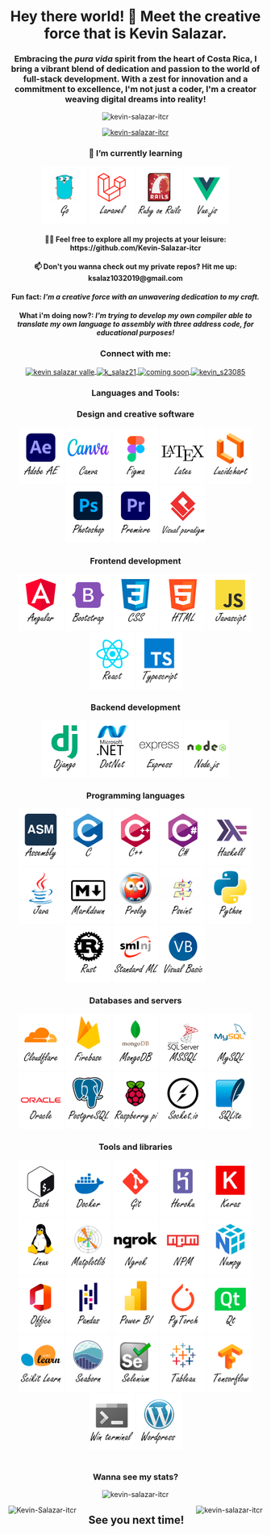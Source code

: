 <h1 align="center">Hey there world! 👋 Meet the creative force that is Kevin Salazar.</h1>
<h3 align="center">
Embracing the <em>pura vida</em> spirit from the heart of Costa Rica, I bring a vibrant blend of dedication and passion to the world of full-stack development. 
With a zest for innovation and a commitment to excellence, I'm not just a coder, I'm a creator weaving digital dreams into reality!
</h3>
<p align="center"> <img src="https://komarev.com/ghpvc/?username=kevin-salazar-itcr&label=Profile%20views&color=0e75b6&style=flat" alt="kevin-salazar-itcr" /> </p>
<p align="center"> <a href="https://github.com/ryo-ma/github-profile-trophy"><img src="https://github-profile-trophy.vercel.app/?username=kevin-salazar-itcr" alt="kevin-salazar-itcr" /></a> </p>
<h3 align = "center">🌱 I’m currently learning </h3>
<div align= "center">
<!--<img style="width: 40px;height: 40px;" src="https://raw.githubusercontent.com/devicons/devicon/master/icons/php/php-plain.svg" alt="php" width="40" height="40"/>-->
<img width="90px" src="https://github.com/Kevin-Salazar-itcr/Kevin-Salazar-itcr/raw/main/icons/go.png" alt="go"/>
<img width="90px" src="https://github.com/Kevin-Salazar-itcr/Kevin-Salazar-itcr/raw/main/icons/laravel.png" alt="laravel"/>
<img width="90px" src="https://github.com/Kevin-Salazar-itcr/Kevin-Salazar-itcr/raw/main/icons/rails.png" alt="rails"/>
<img width="90px" src="https://github.com/Kevin-Salazar-itcr/Kevin-Salazar-itcr/raw/main/icons/vue_js.png" alt="vue_js"/>
</div>
<h4 align= "center">👨‍💻 Feel free to explore all my projects at your leisure: <a><b>https://github.com/Kevin-Salazar-itcr</b></a></h4>
<h4 align= "center">📫 Don't you wanna check out my private repos? Hit me up: <a><b>ksalaz1032019@gmail.com</b></a></h4>
<h4 align= "center">Fun fact: <b><i>I'm a creative force with an unwavering dedication to my craft.</i></b></h4>
<h4 align= "center">What i'm doing now?: <i>I'm trying to develop my own compiler able to translate my own language to assembly with three address code, for educational purposes!</i></h4>
<h3 align="center">Connect with me:</h3>
<p align="center">
    <a href="https://www.facebook.com/kevin.salazarvalle.5/" target="blank">
        <img align="center" src="https://raw.githubusercontent.com/rahuldkjain/github-profile-readme-generator/master/src/images/icons/Social/facebook.svg" alt="kevin salazar valle" height="30" width="40" />
    </a>
    <a href="https://instagram.com/k_salaz21" target="blank">
        <img align="center" src="https://raw.githubusercontent.com/rahuldkjain/github-profile-readme-generator/master/src/images/icons/Social/instagram.svg" alt="k_salaz21" height="30" width="40" />
    </a>
    <a href="coming soon" target="blank">
        <img align="center" src="https://raw.githubusercontent.com/rahuldkjain/github-profile-readme-generator/master/src/images/icons/Social/linked-in-alt.svg" alt="coming soon" height="30" width="40" />
    </a>
    <a href="https://discord.gg/kevin_s23085" target="blank">
        <img align="center" src="https://raw.githubusercontent.com/rahuldkjain/github-profile-readme-generator/master/src/images/icons/Social/discord.svg" alt="kevin_s23085" height="30" width="40" />
    </a>
</p>
<h3 align="center">Languages and Tools:</h3>
<div class="tools-container" align = "center">  
    <h3>Design and creative software</h3>
    <div align= "center">
        <img width="90px" src="https://github.com/Kevin-Salazar-itcr/Kevin-Salazar-itcr/raw/main/icons/after_effects.png" alt="After Effects"/>
        <img width="90px" src="https://github.com/Kevin-Salazar-itcr/Kevin-Salazar-itcr/raw/main/icons/canva.png" alt="canva"/>
        <img width="90px" src="https://github.com/Kevin-Salazar-itcr/Kevin-Salazar-itcr/raw/main/icons/figma.png" alt="figma"/>
        <img width="90px" src="https://github.com/Kevin-Salazar-itcr/Kevin-Salazar-itcr/raw/main/icons/latex.png" alt="latex"/>
        <img width="90px" src="https://github.com/Kevin-Salazar-itcr/Kevin-Salazar-itcr/raw/main/icons/lucid.png" alt="lucid"/>
        <img width="90px" src="https://github.com/Kevin-Salazar-itcr/Kevin-Salazar-itcr/raw/main/icons/photoshop.png" alt="photoshop"/>
        <img width="90px" src="https://github.com/Kevin-Salazar-itcr/Kevin-Salazar-itcr/raw/main/icons/premiere.png" alt="premiere"/>
        <img width="90px" src="https://github.com/Kevin-Salazar-itcr/Kevin-Salazar-itcr/raw/main/icons/vparadigm.png" alt="vparadigm"/>
    </div>
    <h3>Frontend development</h3>
    <div align= "center">
        <img width="90px" src="https://github.com/Kevin-Salazar-itcr/Kevin-Salazar-itcr/raw/main/icons/angular.png" alt="angular"/>
        <img width="90px" src="https://github.com/Kevin-Salazar-itcr/Kevin-Salazar-itcr/raw/main/icons/bootstrap.png" alt="bootstrap"/>
        <img width="90px" src="https://github.com/Kevin-Salazar-itcr/Kevin-Salazar-itcr/raw/main/icons/css.png" alt="css"/>
        <img width="90px" src="https://github.com/Kevin-Salazar-itcr/Kevin-Salazar-itcr/raw/main/icons/html.png" alt="html"/>
        <img width="90px" src="https://github.com/Kevin-Salazar-itcr/Kevin-Salazar-itcr/raw/main/icons/javascript.png" alt="javascript"/>
        <img width="90px" src="https://github.com/Kevin-Salazar-itcr/Kevin-Salazar-itcr/raw/main/icons/react.png" alt="react"/>
        <img width="90px" src="https://github.com/Kevin-Salazar-itcr/Kevin-Salazar-itcr/raw/main/icons/typescript.png" alt="typescript"/>
    <h3>Backend development</h3>
    </div>
    <div align= "center">
        <img width="90px" src="https://github.com/Kevin-Salazar-itcr/Kevin-Salazar-itcr/raw/main/icons/django.png" alt="django"/>
        <img width="90px" src="https://github.com/Kevin-Salazar-itcr/Kevin-Salazar-itcr/raw/main/icons/dotnet.png" alt=".net"/>
        <img width="90px" src="https://github.com/Kevin-Salazar-itcr/Kevin-Salazar-itcr/raw/main/icons/express.png" alt="express"/>
        <img width="90px" src="https://github.com/Kevin-Salazar-itcr/Kevin-Salazar-itcr/raw/main/icons/nodejs.png" alt="nodejs"/>
        </div>
    <h3>Programming languages</h3>
    <div align= "center">
        <img width="90px" src="https://github.com/Kevin-Salazar-itcr/Kevin-Salazar-itcr/raw/main/icons/asm.png" alt="assembly ARM-X86-NASM"/>
        <img width="90px" src="https://github.com/Kevin-Salazar-itcr/Kevin-Salazar-itcr/raw/main/icons/c.png" alt="c"/>
        <img width="90px" src="https://github.com/Kevin-Salazar-itcr/Kevin-Salazar-itcr/raw/main/icons/cplusplus.png" alt="cplusplus"/>
        <img width="90px" src="https://github.com/Kevin-Salazar-itcr/Kevin-Salazar-itcr/raw/main/icons/csharp.png" alt="csharp"/>
        <img width="90px" src="https://github.com/Kevin-Salazar-itcr/Kevin-Salazar-itcr/raw/main/icons/haskell.png" alt="haskell"/>
        <img width="90px" src="https://github.com/Kevin-Salazar-itcr/Kevin-Salazar-itcr/raw/main/icons/java.png" alt="java"/>
        <img width="90px" src="https://github.com/Kevin-Salazar-itcr/Kevin-Salazar-itcr/raw/main/icons/markdown.png" alt="markdown"/>
        <img width="90px" src="https://github.com/Kevin-Salazar-itcr/Kevin-Salazar-itcr/raw/main/icons/prolog.png" alt="prolog"/>
        <img width="90px" src="https://github.com/Kevin-Salazar-itcr/Kevin-Salazar-itcr/raw/main/icons/pseint.png" alt="pseint"/>
        <img width="90px" src="https://github.com/Kevin-Salazar-itcr/Kevin-Salazar-itcr/raw/main/icons/python.png" alt="python"/>
        <img width="90px" src="https://github.com/Kevin-Salazar-itcr/Kevin-Salazar-itcr/raw/main/icons/rust.png" alt="rust"/>
        <img width="90px" src="https://github.com/Kevin-Salazar-itcr/Kevin-Salazar-itcr/raw/main/icons/sml.png" alt="standard ml"/>
        <img width="90px" src="https://github.com/Kevin-Salazar-itcr/Kevin-Salazar-itcr/raw/main/icons/visual_basic.png" alt="visual_basic"/>
    </div>
    <h3>Databases and servers</h3>
    <div align = "center">
        <img width="90px" src="https://github.com/Kevin-Salazar-itcr/Kevin-Salazar-itcr/raw/main/icons/cloudflare.png" alt="cloudflare"/>
        <img width="90px" src="https://github.com/Kevin-Salazar-itcr/Kevin-Salazar-itcr/raw/main/icons/firebase.png" alt="firebase"/>
        <img width="90px" src="https://github.com/Kevin-Salazar-itcr/Kevin-Salazar-itcr/raw/main/icons/mongodb.png" alt="mongodb"/>
        <img width="90px" src="https://github.com/Kevin-Salazar-itcr/Kevin-Salazar-itcr/raw/main/icons/mssql.png" alt="mssql"/>
        <img width="90px" src="https://github.com/Kevin-Salazar-itcr/Kevin-Salazar-itcr/raw/main/icons/mysql.png" alt="mysql"/>
        <img width="90px" src="https://github.com/Kevin-Salazar-itcr/Kevin-Salazar-itcr/raw/main/icons/oracle.png" alt="oracle"/>
        <img width="90px" src="https://github.com/Kevin-Salazar-itcr/Kevin-Salazar-itcr/raw/main/icons/psql.png" alt="postgres"/>
        <img width="90px" src="https://github.com/Kevin-Salazar-itcr/Kevin-Salazar-itcr/raw/main/icons/raspberrypi.png" alt="raspberrypi"/>
        <img width="90px" src="https://github.com/Kevin-Salazar-itcr/Kevin-Salazar-itcr/raw/main/icons/socketio.png" alt="socketio"/>
        <img width="90px" src="https://github.com/Kevin-Salazar-itcr/Kevin-Salazar-itcr/raw/main/icons/sqlite.png" alt="sqlite"/>
    </div>
    <h3>Tools and libraries</h3>
    <div align= "center">
        <img width="90px" src="https://github.com/Kevin-Salazar-itcr/Kevin-Salazar-itcr/raw/main/icons/bash.png" alt="bash"/>
        <img width="90px" src="https://github.com/Kevin-Salazar-itcr/Kevin-Salazar-itcr/raw/main/icons/docker.png" alt="docker"/>
        <img width="90px" src="https://github.com/Kevin-Salazar-itcr/Kevin-Salazar-itcr/raw/main/icons/git.png" alt="git"/>
        <img width="90px" src="https://github.com/Kevin-Salazar-itcr/Kevin-Salazar-itcr/raw/main/icons/heroku.png" alt="heroku"/>
        <img width="90px" src="https://github.com/Kevin-Salazar-itcr/Kevin-Salazar-itcr/raw/main/icons/keras.png" alt="keras"/>
        <img width="90px" src="https://github.com/Kevin-Salazar-itcr/Kevin-Salazar-itcr/raw/main/icons/linux.png" alt="linux"/>
        <img width="90px" src="https://github.com/Kevin-Salazar-itcr/Kevin-Salazar-itcr/raw/main/icons/matplotlib.png" alt="matplotlib"/>
        <img width="90px" src="https://github.com/Kevin-Salazar-itcr/Kevin-Salazar-itcr/raw/main/icons/ngrok.png" alt="ngrok"/>
        <img width="90px" src="https://github.com/Kevin-Salazar-itcr/Kevin-Salazar-itcr/raw/main/icons/npm.png" alt="npm"/>
        <img width="90px" src="https://github.com/Kevin-Salazar-itcr/Kevin-Salazar-itcr/raw/main/icons/numpy.png" alt="numpy"/>
        <img width="90px" src="https://github.com/Kevin-Salazar-itcr/Kevin-Salazar-itcr/raw/main/icons/office.png" alt="office"/>
        <img width="90px" src="https://github.com/Kevin-Salazar-itcr/Kevin-Salazar-itcr/raw/main/icons/pandas.png" alt="pandas"/>
        <img width="90px" src="https://github.com/Kevin-Salazar-itcr/Kevin-Salazar-itcr/raw/main/icons/powerbi.png" alt="powerbi"/>
        <img width="90px" src="https://github.com/Kevin-Salazar-itcr/Kevin-Salazar-itcr/raw/main/icons/pytorch.png" alt="pytorch"/>
        <img width="90px" src="https://github.com/Kevin-Salazar-itcr/Kevin-Salazar-itcr/raw/main/icons/qt.png" alt="qt"/>
        <img width="90px" src="https://github.com/Kevin-Salazar-itcr/Kevin-Salazar-itcr/raw/main/icons/scikit.png" alt="scikit"/>
        <img width="90px" src="https://github.com/Kevin-Salazar-itcr/Kevin-Salazar-itcr/raw/main/icons/seaborn.png" alt="seaborn"/>
        <img width="90px" src="https://github.com/Kevin-Salazar-itcr/Kevin-Salazar-itcr/raw/main/icons/selenium.png" alt="selenium"/>
        <img width="90px" src="https://github.com/Kevin-Salazar-itcr/Kevin-Salazar-itcr/raw/main/icons/tableau.png" alt="tableau"/>
        <img width="90px" src="https://github.com/Kevin-Salazar-itcr/Kevin-Salazar-itcr/raw/main/icons/tensorflow.png" alt="tensorflow"/>
        <img width="90px" src="https://github.com/Kevin-Salazar-itcr/Kevin-Salazar-itcr/raw/main/icons/win_terminal.png" alt="win_terminal"/>
        <img width="90px" src="https://github.com/Kevin-Salazar-itcr/Kevin-Salazar-itcr/raw/main/icons/wordpress.png" alt="wordpress"/>
    </div>
</div>
</br>
<h3 align="center">Wanna see my stats?</h3>
<p align="center" ><img src="https://github-readme-stats.vercel.app/api/top-langs?username=kevin-salazar-itcr&show_icons=true&locale=en&layout=compact" alt="kevin-salazar-itcr" /></p>
<p><img align="left" src="https://github-readme-streak-stats.herokuapp.com/?user=Kevin-Salazar-itcr&" alt="Kevin-Salazar-itcr" /></p>
<p><img align="right" src="https://github-readme-stats.vercel.app/api?username=kevin-salazar-itcr&show_icons=true&locale=en" alt="kevin-salazar-itcr" /></p>
<h2 align="center">See you next time!</h2>
